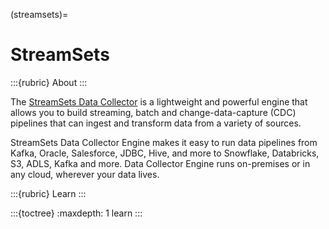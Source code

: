 (streamsets)=
# StreamSets

:::{rubric} About
:::

The [StreamSets Data Collector] is a lightweight and powerful engine that
allows you to build streaming, batch and change-data-capture (CDC) pipelines
that can ingest and transform data from a variety of sources.

StreamSets Data Collector Engine makes it easy to run data pipelines from Kafka,
Oracle, Salesforce, JDBC, Hive, and more to Snowflake, Databricks, S3, ADLS, Kafka
and more. Data Collector Engine runs on-premises or in any cloud, wherever your data
lives.

:::{rubric} Learn
:::

:::{toctree}
:maxdepth: 1
learn
:::

[StreamSets Data Collector]: https://www.softwareag.com/en_corporate/platform/integration-apis/data-collector-engine.html

